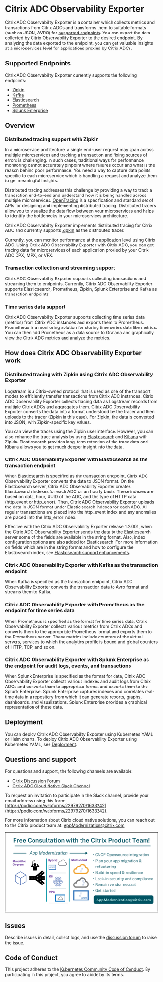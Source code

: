 # Citrix ADC Observability Exporter

 Citrix ADC Observability Exporter is a container which collects metrics and transactions from Citrix ADCs and transforms them to suitable formats (such as JSON, AVRO) for [supported endpoints](#Supported-Endpoints). You can export the data collected by Citrix Observability Exporter to the desired endpoint. By analyzing the data exported to the endpoint, you can get valuable insights at a microservices level for applications proxied by Citrix ADCs.

## Supported Endpoints

 Citrix ADC Observability Exporter currently supports the following endpoints:

 - [Zipkin](https://zipkin.io/)
 - [Kafka](https://kafka.apache.org/)
 - [Elasticsearch](https://www.elastic.co/products/elasticsearch)
 - [Prometheus](https://prometheus.io/docs/introduction/overview/)
 - [Splunk Enterprise](https://www.splunk.com/en_us/software/splunk-enterprise/features.html)

## Overview

### Distributed tracing support with Zipkin

In a microservice architecture, a single end-user request may span across multiple microservices and tracking a transaction and fixing sources of errors is challenging. In such cases, traditional ways for performance monitoring cannot accurately pinpoint where failures occur and what is the reason behind poor performance. You need a way to capture data points specific to each microservice which is handling a request and analyze them to get meaningful insights.

Distributed tracing addresses this challenge by providing a way to track a transaction end-to-end and understand how it is being handled across multiple microservices. [OpenTracing](https://opentracing.io/) is a specification and standard set of APIs for designing and implementing distributed tracing. Distributed tracers allow you to visualize the data flow between your microservices and helps to identify the bottlenecks in your microservices architecture.

Citrix ADC Observability Exporter implements distributed tracing for Citrix ADC and currently supports [Zipkin](https://zipkin.io/) as the distributed tracer.

Currently, you can monitor performance at the application level using Citrix ADC. Using Citrix ADC Observability Exporter with Citrix ADC, you can get tracing data for microservices of each application proxied by your Citrix ADC CPX, MPX, or VPX.

### Transaction collection and streaming support

Citrix ADC Observability Exporter supports collecting transactions and streaming them to endpoints. Currently, Citrix ADC Observability Exporter supports Elasticsearch, Prometheus, Zipkin, Splunk Enterprise and Kafka as transaction endpoints.

### Time series data support

Citrix ADC Observability Exporter supports collecting time series data (metrics) from Citrix ADC instances and exports them to Prometheus. Prometheus is a monitoring solution for storing time series data like metrics. You can then add Prometheus as a data source to Grafana and graphically view the Citrix ADC metrics and analyze the metrics.

## How does Citrix ADC Observability Exporter work

### Distributed tracing with Zipkin using Citrix ADC Observability Exporter

Logstream is a Citrix-owned protocol that is used as one of the transport modes to efficiently transfer transactions from Citrix ADC instances. Citrix ADC Observability Exporter collects tracing data as Logstream records from multiple Citrix ADCs and aggregates them. Citrix ADC Observability Exporter converts the data into a format understood by the tracer and then uploads to the tracer (Zipkin in this case). For Zipkin, the data is converted into JSON, with Zipkin-specific key values.

You can view the traces using the Zipkin user interface. However, you can also enhance the trace analysis by using [Elasticsearch](https://www.elastic.co/products/elasticsearch) and [Kibana](https://www.elastic.co/products/kibana) with Zipkin. Elasticsearch provides long-term retention of the trace data and Kibana allows you to get much deeper insight into the data.

### Citrix ADC Observability Exporter with Elasticsearch as the transaction endpoint

When Elasticsearch is specified as the transaction endpoint, Citrix ADC Observability Exporter converts the data to JSON format. On the Elasticsearch server, Citrix ADC Observability Exporter creates Elasticsearch indexes for each ADC on an hourly basis. These indexes are based on data, hour, UUID of the ADC, and the type of HTTP data (http_event or http_error). Then, Citrix ADC Observability Exporter uploads the data in JSON format under Elastic search indexes for each ADC. All regular transactions are placed into the http_event index and any anomalies are placed into the http_error index.  

Effective with the Citrix ADC Observability Exporter release 1.2.001, when the Citrix ADC Observability Exporter sends the data to the Elasticsearch server some of the fields are available in the string format. Also, index configuration options are also added for Elasticsearch. For more information on fields which are in the string format and how to configure the Elasticsearch index, see [Elasticsearch support enhancements](./es-enhancements/README.md).

### Citrix ADC Observability Exporter with Kafka as the transaction endpoint

When Kafka is specified as the transaction endpoint, Citrix ADC Observability Exporter converts the transaction data to [Avro](http://avro.apache.org/docs/current/Avro) format and streams them to Kafka.

### Citrix ADC Observability Exporter with Prometheus as the endpoint for time series data

When Prometheus is specified as the format for time series data, Citrix Observability Exporter collects various metrics from Citrix ADCs and converts them to the appropriate Prometheus format and exports them to the Prometheus server. These metrics include counters of the virtual servers, services to which the analytics profile is bound and global counters of HTTP, TCP, and so on.

### Citrix ADC Observability Exporter with Splunk Enterprise as the endpoint for audit logs, events, and transactions 

When Splunk Enterprise is specified as the format for data, Citrix ADC Observability Exporter collects various indexes and audit logs from Citrix ADCs and converts them to appropriate format and exports them to the Splunk Enterprise. Splunk Enterprise captures indexes and correlates real-time data in a repository from which it can generate reports, graphs, dashboards, and visualizations. Splunk Enterprise provides a graphical representation of these data.

## Deployment

You can deploy Citrix ADC Observability Exporter using Kubernetes YAML or Helm charts. To deploy Citrix ADC Observability Exporter using Kubernetes YAML, see [Deployment](https://github.com/citrix/citrix-observability-exporter/blob/master/docs/deploy-coe.md).

## Questions and support

For questions and support, the following channels are available:

-  [Citrix Discussion Forum](https://discussions.citrix.com/)
-  [Citrix ADC Cloud Native Slack Channel](https://citrixadccloudnative.slack.com/)
  
To request an invitation to participate in the Slack channel, provide your email address using this form: [https://podio.com/webforms/22979270/1633242](https://podio.com/webforms/22979270/1633242).

For more information about Citrix cloud native solutions, you can reach out to the Citrix product team at: AppModernization@citrix.com

![ ](media/contact-product-team.png)

## Issues

Describe issues in detail, collect logs, and use the [discussion forum](https://discussions.citrix.com/forum/1657-netscaler-cpx/) to raise the issue.

## Code of Conduct

This project adheres to the [Kubernetes Community Code of Conduct](https://github.com/kubernetes/community/blob/master/code-of-conduct.md). By participating in this project, you agree to abide by its terms.
